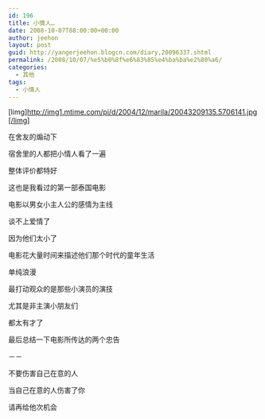 ```yaml
---
id: 196
title: 小情人…
date: 2008-10-07T08:00:00+00:00
author: jeehon
layout: post
guid: http://yangerjeehon.blogcn.com/diary,20096337.shtml
permalink: /2008/10/07/%e5%b0%8f%e6%83%85%e4%ba%ba%e2%80%a6/
categories:
  - 其他
tags:
  - 小情人
---
```

[limg]http://img1.mtime.com/pi/d/2004/12/marila/20043209135.5706141.jpg[/limg]
  
在舍友的煽动下
  
宿舍里的人都把小情人看了一遍
  
整体评价都特好
  
这也是我看过的第一部泰国电影
  
电影以男女小主人公的感情为主线
  
谈不上爱情了
  
因为他们太小了
  
电影花大量时间来描述他们那个时代的童年生活
  
单纯浪漫
  
最打动观众的是那些小演员的演技
  
尤其是非主演小朋友们
  
都太有才了
  
最后总结一下电影所传达的两个忠告
  
－－
  
不要伤害自己在意的人
  
当自己在意的人伤害了你
  
请再给他次机会